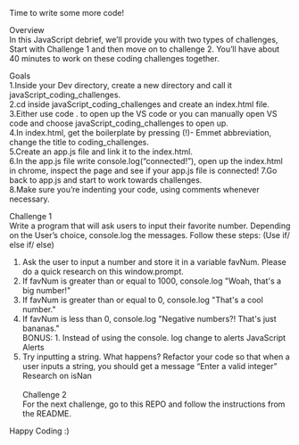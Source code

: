 Time to write some more code!

<span>Overview</span><br>
In this JavaScript debrief, we’ll provide you with two types of challenges, Start with Challenge 1 and then move on to challenge 2. You’ll have about 40 minutes to work on these coding challenges together.  

<span>Goals</span><br>
1.Inside your Dev directory, create a new directory and call it javaScript_coding_challenges.<br>
2.cd inside javaScript_coding_challenges and create an index.html file.<br>
3.Either use code . to open up the VS code or you can manually open VS code and choose javaScript_coding_challenges to open up.<br>
4.In index.html, get the boilerplate by pressing (!)- Emmet abbreviation, change the title to coding_challenges. <br>
5.Create an app.js file and link it to the index.html.<br>
6.In the app.js file write console.log(“connected!”), open up the index.html in chrome, inspect the page and see if your app.js file is connected!
7.Go back to app.js and start to work towards challenges. <br>
8.Make sure you’re indenting your code, using comments whenever necessary. <br>

<span>Challenge 1 </span><br>
Write a program that will ask users to input their favorite number. Depending on the User’s choice, console.log the messages. 
Follow these steps: (Use if/ else if/ else) 
1. Ask the user to input a number and store it in a variable favNum. Please do a quick research on this window.prompt. 
2. If favNum is greater than or equal to 1000, console.log "Woah, that's a big number!"
3. If favNum is greater than or equal to 0, console.log "That's a cool number."
4. If favNum is less than 0, console.log "Negative numbers?! That's just bananas."<br>
BONUS:  1. Instead of using the console. log change to alerts JavaScript Alerts
2. Try inputting a string. What happens? Refactor your code so that when a user inputs a string, you should get a message “Enter a valid integer”
Research on isNan <br><br>
Challenge 2<br>
For the next challenge, go to this REPO and follow the instructions from the README.

Happy Coding :)
